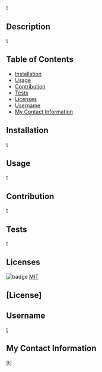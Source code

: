 
  # 
t
  ## Description
t

  ## Table of Contents

  * [Installation](#Installation)
  * [Usage](#Usage)
  * [Contribution](#Contribution)
  * [Tests](#Tests)
  * [Licenses](#Licenses)
  * [Username](#Username)
  * [My Contact Information](#My-Contact-Information)

  ## Installation
t
  ## Usage
t
  ## Contribution
t
  ## Tests
t
  ## Licenses
![badge](https://img.shields.io/badge/license-MIT-blue)
[MIT](https://choosealicense.com/licenses/MIT)
## [License]
  ## Username
[t](https://www.github.com/t)
  ## My Contact Information
[t]
